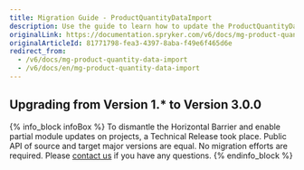 ```yaml
---
title: Migration Guide - ProductQuantityDataImport
description: Use the guide to learn how to update the ProductQuantityDataImport module.
originalLink: https://documentation.spryker.com/v6/docs/mg-product-quantity-data-import
originalArticleId: 81771798-fea3-4397-8aba-f49e6f465d6e
redirect_from:
  - /v6/docs/mg-product-quantity-data-import
  - /v6/docs/en/mg-product-quantity-data-import
---
```


## Upgrading from Version 1.* to Version 3.0.0

{% info_block infoBox %}
To dismantle the Horizontal Barrier and enable partial module updates on projects, a Technical Release took place. Public API of source and target major versions are equal. No migration efforts are required. Please [contact us](https://spryker.com/en/support/) if you have any questions.
{% endinfo_block %}
